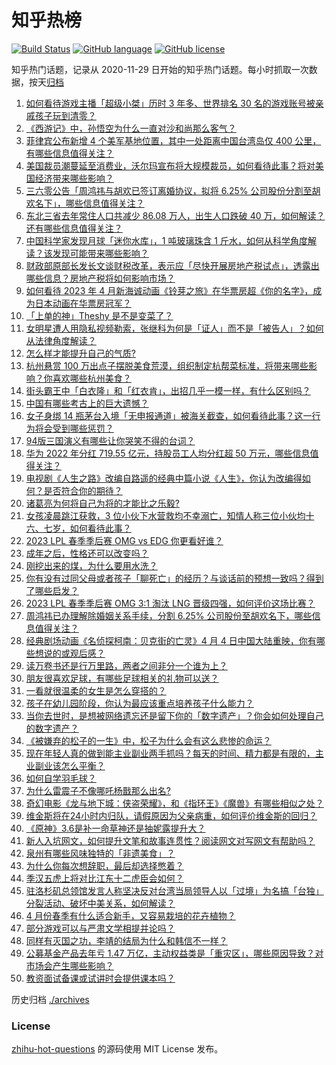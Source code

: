 # 知乎热榜
[![Build Status](https://github.com/ToWeLong/zhihu-hot-questions/workflows/CI/badge.svg)](https://github.com/ToWeLong/zhihu-hot-questions/actions)
[![GitHub language](https://img.shields.io/badge/language-golang-orange.svg)](https://golang.org/)
[![GitHub license](https://img.shields.io/github/license/ToWeLong/zhihu-hot-questions)](https://github.com/ToWeLong/zhihu-hot-questions/blob/main/LICENSE)

知乎热门话题，记录从 2020-11-29 日开始的知乎热门话题。每小时抓取一次数据，按天[归档](./archives)

<!-- BEGIN -->

1. [如何看待游戏主播「超级小桀」历时 3 年多、世界排名 30 名的游戏账号被亲戚孩子玩到清零？](https://www.zhihu.com/question/593611861)
1. [《西游记》中，孙悟空为什么一直对沙和尚那么客气？](https://www.zhihu.com/question/31273393)
1. [菲律宾公布新增 4 个美军基地位置，其中一处距离中国台湾岛仅 400 公里，有哪些信息值得关注？](https://www.zhihu.com/question/593564009)
1. [美国裁员潮蔓延至消费业，沃尔玛宣布将大规模裁员，如何看待此事？将对美国经济带来哪些影响？](https://www.zhihu.com/question/593613014)
1. [三六零公告「周鸿祎与胡欢已签订离婚协议，拟将 6.25% 公司股份分割至胡欢名下」，哪些信息值得关注？](https://www.zhihu.com/question/593686385)
1. [东北三省去年常住人口共减少 86.08 万人，出生人口跌破 40 万，如何解读？还有哪些信息值得关注？](https://www.zhihu.com/question/593515343)
1. [中国科学家发现月球「迷你水库」，1 吨玻璃珠含 1 斤水，如何从科学角度解读？该发现可能带来哪些影响？](https://www.zhihu.com/question/593552686)
1. [财政部原部长发长文谈财税改革，表示应「尽快开展房地产税试点」，透露出哪些信息？房地产税将如何影响市场？](https://www.zhihu.com/question/593460052)
1. [如何看待 2023 年 4 月新海诚动画《铃芽之旅》在华票房超《你的名字》，成为日本动画在华票房冠军？](https://www.zhihu.com/question/593566524)
1. [「上单的神」Theshy 是不是变菜了？](https://www.zhihu.com/question/593508202)
1. [女明星遭人用隐私视频勒索，张继科为何是「证人」而不是「被告人」？如何从法律角度解读？](https://www.zhihu.com/question/593555466)
1. [怎么样才能提升自己的气质?](https://www.zhihu.com/question/582171195)
1. [杭州悬赏 100 万出点子摆脱美食荒漠，组织制定杭帮菜标准，将带来哪些影响？你喜欢哪些杭州美食？](https://www.zhihu.com/question/593552891)
1. [街头霸王中「白衣隆」和「红衣肯」，出招几乎一模一样，有什么区别吗？](https://www.zhihu.com/question/593421231)
1. [中国有哪些考古上的巨大遗憾？](https://www.zhihu.com/question/54016848)
1. [女子身绑 14 瓶茅台入境「无申报通道」被海关截查，如何看待此事？这一行为将会受到哪些惩罚？](https://www.zhihu.com/question/593568473)
1. [94版三国演义有哪些让你哭笑不得的台词？](https://www.zhihu.com/question/593140274)
1. [华为 2022 年分红 719.55 亿元，持股员工人均分红超 50 万元，哪些信息值得关注？](https://www.zhihu.com/question/593628230)
1. [电视剧《人生之路》改编自路遥的经典中篇小说《人生》，你认为改编得如何？是否符合你的期待？](https://www.zhihu.com/question/590846295)
1. [诸葛亮为何将自己为将的才能比之乐毅?](https://www.zhihu.com/question/593427109)
1. [女孩凌晨跳江获救，3 位小伙下水营救均不幸溺亡，知情人称三位小伙均十六、七岁，如何看待此事？](https://www.zhihu.com/question/593634352)
1. [2023 LPL 春季季后赛 OMG vs EDG 你更看好谁？](https://www.zhihu.com/question/593689109)
1. [成年之后，性格还可以改变吗？](https://www.zhihu.com/question/269167656)
1. [刚挖出来的煤，为什么要用水洗？](https://www.zhihu.com/question/592820484)
1. [你有没有过同父母或者孩子「聊死亡」的经历？与谈话前的预想一致吗？得到了哪些启发？](https://www.zhihu.com/question/593046224)
1. [2023 LPL 春季季后赛 OMG 3:1 淘汰 LNG 晋级四强，如何评价这场比赛？](https://www.zhihu.com/question/593624359)
1. [周鸿祎已办理解除婚姻关系手续，分割 6.25% 公司股份至胡欢名下，哪些信息值得关注？](https://www.zhihu.com/question/593679488)
1. [经典剧场动画《名侦探柯南：贝克街的亡灵》4 月 4 日中国大陆重映，你有哪些想说的或观后感？](https://www.zhihu.com/question/582512789)
1. [读万卷书还是行万里路，两者之间非分一个谁为上？](https://www.zhihu.com/question/593504125)
1. [朋友很喜欢足球，有哪些足球相关的礼物可以送？](https://www.zhihu.com/question/587687922)
1. [一看就很温柔的女生是怎么穿搭的？](https://www.zhihu.com/question/591637039)
1. [孩子在幼儿园阶段，你认为最应该重点培养孩子什么能力？](https://www.zhihu.com/question/587855518)
1. [当你去世时，是想被网络遗忘还是留下你的「数字遗产」？你会如何处理自己的数字遗产？](https://www.zhihu.com/question/593491432)
1. [《被嫌弃的松子的一生》中，松子为什么会有这么悲惨的命运？](https://www.zhihu.com/question/54187608)
1. [现在年轻人真的做到能主业副业两手抓吗？每天的时间、精力都是有限的，主业副业该怎么平衡？](https://www.zhihu.com/question/592999820)
1. [如何自学羽毛球？](https://www.zhihu.com/question/323257168)
1. [为什么雷震子不像哪吒杨戬那么出名?](https://www.zhihu.com/question/593489251)
1. [奇幻电影《龙与地下城：侠盗荣耀》，和《指环王》《魔兽》有哪些相似之处？](https://www.zhihu.com/question/593484293)
1. [维金斯将在24小时内归队，请假原因为父亲病重，如何评价维金斯的回归？](https://www.zhihu.com/question/593583280)
1. [《原神》3.6是补一命草神还是抽妮露提升大？](https://www.zhihu.com/question/593051177)
1. [新人入坑网文，如何提升文笔和故事连贯性？阅读网文对写网文有帮助吗？](https://www.zhihu.com/question/593629330)
1. [泉州有哪些风味独特的「非遗美食」？](https://www.zhihu.com/question/592476244)
1. [为什么你每次想辞职，最后却选择憋着？](https://www.zhihu.com/question/593110282)
1. [季汉五虎上将对比江东十二虎臣会如何？](https://www.zhihu.com/question/593565237)
1. [驻洛杉矶总领馆发言人称坚决反对台湾当局领导人以「过境」为名搞「台独」分裂活动、破坏中美关系，如何解读？](https://www.zhihu.com/question/593567600)
1. [4 月份春季有什么适合新手，又容易栽培的花卉植物？](https://www.zhihu.com/question/592552971)
1. [部分游戏可以与严肃文学相提并论吗？](https://www.zhihu.com/question/593511448)
1. [同样有灭国之功，李靖的结局为什么和韩信不一样？](https://www.zhihu.com/question/593197608)
1. [公募基金产品去年亏 1.47 万亿，主动权益类是「重灾区」，哪些原因导致？对市场会产生哪些影响？](https://www.zhihu.com/question/593474095)
1. [教资面试备课或试讲时会提供课本吗？](https://www.zhihu.com/question/455302442)

<!-- END -->

历史归档 [./archives](./archives)


### License
[zhihu-hot-questions](https://github.com/towelong/zhihu-hot-questions) 的源码使用 MIT License 发布。